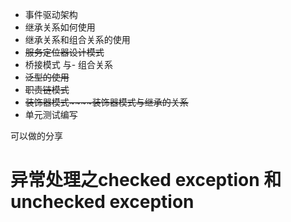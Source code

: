 - 事件驱动架构
- 继承关系如何使用
- 继承关系和组合关系的使用
- ~~服务定位器设计模式~~
- 桥接模式 与- 组合关系
- ~~泛型的使用~~
- ~~职责链模式~~
- ~~装饰器模式~~~~装饰器模式与继承的关系~~
- 单元测试编写

可以做的分享

异常处理之checked exception 和 unchecked exception
=======